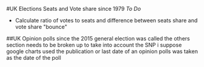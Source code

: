 #UK Elections
Seats and Vote share since 1979
*To Do*
- Calculate ratio of votes to seats and difference between seats share and vote share "bounce"

##UK Opinion polls since the 2015 general election was called
the others section needs to be broken up to take into account the SNP i suppose
google charts used 
the publication or last date of an opinion polls was taken as the date of the poll

